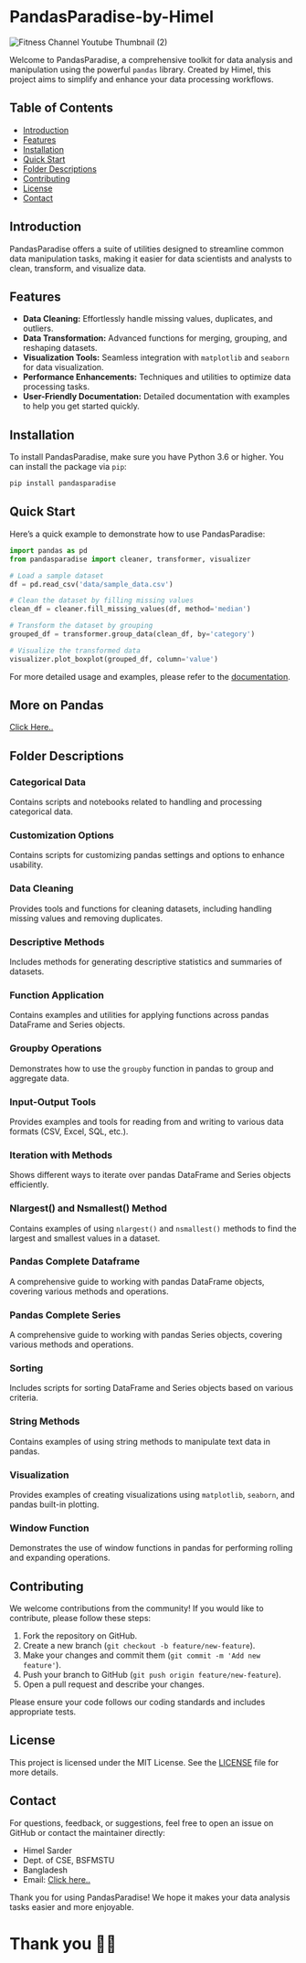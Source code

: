 # PandasParadise-by-Himel
![Fitness Channel Youtube Thumbnail (2)](https://github.com/Himel-Sarder/PandasParadise-by-Himel/assets/143216886/20b01bda-9bb3-4aed-b6fb-08b8dfabde4b)

Welcome to PandasParadise, a comprehensive toolkit for data analysis and manipulation using the powerful `pandas` library. Created by Himel, this project aims to simplify and enhance your data processing workflows.

## Table of Contents

- [Introduction](#introduction)
- [Features](#features)
- [Installation](#installation)
- [Quick Start](#quick-start)
- [Folder Descriptions](#folder-descriptions)
- [Contributing](#contributing)
- [License](#license)
- [Contact](#contact)

## Introduction

PandasParadise offers a suite of utilities designed to streamline common data manipulation tasks, making it easier for data scientists and analysts to clean, transform, and visualize data.

## Features

- **Data Cleaning:** Effortlessly handle missing values, duplicates, and outliers.
- **Data Transformation:** Advanced functions for merging, grouping, and reshaping datasets.
- **Visualization Tools:** Seamless integration with `matplotlib` and `seaborn` for data visualization.
- **Performance Enhancements:** Techniques and utilities to optimize data processing tasks.
- **User-Friendly Documentation:** Detailed documentation with examples to help you get started quickly.

## Installation

To install PandasParadise, make sure you have Python 3.6 or higher. You can install the package via `pip`:

```bash
pip install pandasparadise
```

## Quick Start

Here’s a quick example to demonstrate how to use PandasParadise:

```python
import pandas as pd
from pandasparadise import cleaner, transformer, visualizer

# Load a sample dataset
df = pd.read_csv('data/sample_data.csv')

# Clean the dataset by filling missing values
clean_df = cleaner.fill_missing_values(df, method='median')

# Transform the dataset by grouping
grouped_df = transformer.group_data(clean_df, by='category')

# Visualize the transformed data
visualizer.plot_boxplot(grouped_df, column='value')
```

For more detailed usage and examples, please refer to the [documentation](https://pandas.pydata.org/).
## More on Pandas    
[Click Here..](https://www.datacamp.com/tutorial/pandas)   

## Folder Descriptions

### Categorical Data
Contains scripts and notebooks related to handling and processing categorical data.

### Customization Options
Contains scripts for customizing pandas settings and options to enhance usability.

### Data Cleaning
Provides tools and functions for cleaning datasets, including handling missing values and removing duplicates.

### Descriptive Methods
Includes methods for generating descriptive statistics and summaries of datasets.

### Function Application
Contains examples and utilities for applying functions across pandas DataFrame and Series objects.

### Groupby Operations
Demonstrates how to use the `groupby` function in pandas to group and aggregate data.

### Input-Output Tools
Provides examples and tools for reading from and writing to various data formats (CSV, Excel, SQL, etc.).

### Iteration with Methods
Shows different ways to iterate over pandas DataFrame and Series objects efficiently.

### Nlargest() and Nsmallest() Method
Contains examples of using `nlargest()` and `nsmallest()` methods to find the largest and smallest values in a dataset.

### Pandas Complete Dataframe
A comprehensive guide to working with pandas DataFrame objects, covering various methods and operations.

### Pandas Complete Series
A comprehensive guide to working with pandas Series objects, covering various methods and operations.

### Sorting
Includes scripts for sorting DataFrame and Series objects based on various criteria.

### String Methods
Contains examples of using string methods to manipulate text data in pandas.

### Visualization
Provides examples of creating visualizations using `matplotlib`, `seaborn`, and pandas built-in plotting.

### Window Function
Demonstrates the use of window functions in pandas for performing rolling and expanding operations.

## Contributing

We welcome contributions from the community! If you would like to contribute, please follow these steps:

1. Fork the repository on GitHub.
2. Create a new branch (`git checkout -b feature/new-feature`).
3. Make your changes and commit them (`git commit -m 'Add new feature'`).
4. Push your branch to GitHub (`git push origin feature/new-feature`).
5. Open a pull request and describe your changes.

Please ensure your code follows our coding standards and includes appropriate tests.

## License

This project is licensed under the MIT License. See the [LICENSE](LICENSE) file for more details.

## Contact

For questions, feedback, or suggestions, feel free to open an issue on GitHub or contact the maintainer directly:

- Himel Sarder
- Dept. of CSE, BSFMSTU
- Bangladesh 
- Email: [Click here..](mailto:info.himelcse@gmail.com)

Thank you for using PandasParadise! We hope it makes your data analysis tasks easier and more enjoyable.

# Thank you 💜✨
